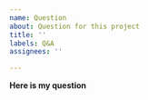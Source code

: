 ```yaml
---
name: Question
about: Question for this project
title: ''
labels: Q&A
assignees: ''

---
```


**Here is my question**
